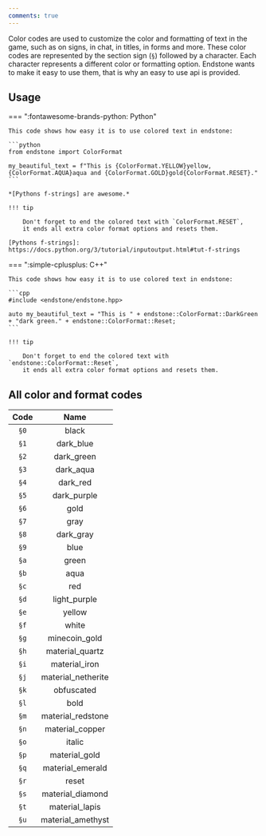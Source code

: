 ```yaml
---
comments: true
---
```


Color codes are used to customize the color and formatting of text in the game, such as on signs, in chat, in titles, in
forms and more. These color codes are represented by the section sign (`§`) followed by a character. Each character
represents a different color or formatting option. Endstone wants to make it easy to use them, that is why an easy to
use api is provided.

## Usage

=== ":fontawesome-brands-python: Python"

    This code shows how easy it is to use colored text in endstone:

    ```python
    from endstone import ColorFormat

    my_beautiful_text = f"This is {ColorFormat.YELLOW}yellow, {ColorFormat.AQUA}aqua and {ColorFormat.GOLD}gold{ColorFormat.RESET}."
    ```

    *[Pythons f-strings] are awesome.*
    
    !!! tip

        Don't forget to end the colored text with `ColorFormat.RESET`,
        it ends all extra color format options and resets them. 

    [Pythons f-strings]: https://docs.python.org/3/tutorial/inputoutput.html#tut-f-strings

=== ":simple-cplusplus: C++"

    This code shows how easy it is to use colored text in endstone:
    
    ```cpp
    #include <endstone/endstone.hpp>

    auto my_beautiful_text = "This is " + endstone::ColorFormat::DarkGreen + "dark green." + endstone::ColorFormat::Reset;
    ```
    
    !!! tip
    
        Don't forget to end the colored text with `endstone::ColorFormat::Reset`,
        it ends all extra color format options and resets them. 

## All color and format codes

<div class="center-table" markdown>

| Code |        Name        |
|:----:|:------------------:|
| `§0` |       black        |
| `§1` |     dark_blue      |
| `§2` |     dark_green     |
| `§3` |     dark_aqua      |
| `§4` |      dark_red      |
| `§5` |    dark_purple     |
| `§6` |        gold        |
| `§7` |        gray        |
| `§8` |     dark_gray      |
| `§9` |        blue        |
| `§a` |       green        |
| `§b` |        aqua        |
| `§c` |        red         |
| `§d` |    light_purple    |
| `§e` |       yellow       |
| `§f` |       white        |
| `§g` |   minecoin_gold    |
| `§h` |  material_quartz   |
| `§i` |   material_iron    |
| `§j` | material_netherite |
| `§k` |     obfuscated     |
| `§l` |        bold        |
| `§m` | material_redstone  |
| `§n` |  material_copper   |
| `§o` |       italic       |
| `§p` |   material_gold    |
| `§q` |  material_emerald  |
| `§r` |       reset        |
| `§s` |  material_diamond  |
| `§t` |   material_lapis   |
| `§u` | material_amethyst  |

</div>
